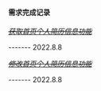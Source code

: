 #### 需求完成记录

[~~*获取首页个人简历信息功能*~~](./md/getYY.md)

------- 2022.8.8

[~~*修改首页个人简历信息功能*~~](./md/setYY.md)

------- 2022.8.8
